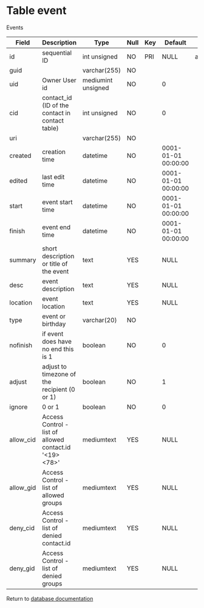 Table event
===========
Events

| Field     | Description                                            | Type               | Null | Key | Default             | Extra          |    
| --------- | ------------------------------------------------------ | ------------------ | ---- | --- | ------------------- | -------------- |    
| id        | sequential ID                                          | int unsigned       | NO   | PRI | NULL                | auto_increment |    
| guid      |                                                        | varchar(255)       | NO   |     |                     |                |    
| uid       | Owner User id                                          | mediumint unsigned | NO   |     | 0                   |                |    
| cid       | contact_id (ID of the contact in contact table)        | int unsigned       | NO   |     | 0                   |                |    
| uri       |                                                        | varchar(255)       | NO   |     |                     |                |    
| created   | creation time                                          | datetime           | NO   |     | 0001-01-01 00:00:00 |                |    
| edited    | last edit time                                         | datetime           | NO   |     | 0001-01-01 00:00:00 |                |    
| start     | event start time                                       | datetime           | NO   |     | 0001-01-01 00:00:00 |                |    
| finish    | event end time                                         | datetime           | NO   |     | 0001-01-01 00:00:00 |                |    
| summary   | short description or title of the event                | text               | YES  |     | NULL                |                |    
| desc      | event description                                      | text               | YES  |     | NULL                |                |    
| location  | event location                                         | text               | YES  |     | NULL                |                |    
| type      | event or birthday                                      | varchar(20)        | NO   |     |                     |                |    
| nofinish  | if event does have no end this is 1                    | boolean            | NO   |     | 0                   |                |    
| adjust    | adjust to timezone of the recipient (0 or 1)           | boolean            | NO   |     | 1                   |                |    
| ignore    | 0 or 1                                                 | boolean            | NO   |     | 0                   |                |    
| allow_cid | Access Control - list of allowed contact.id &#039;&lt;19&gt;&lt;78&gt;&#039; | mediumtext         | YES  |     | NULL                |                |    
| allow_gid | Access Control - list of allowed groups                | mediumtext         | YES  |     | NULL                |                |    
| deny_cid  | Access Control - list of denied contact.id             | mediumtext         | YES  |     | NULL                |                |    
| deny_gid  | Access Control - list of denied groups                 | mediumtext         | YES  |     | NULL                |                |    

Return to [database documentation](help/database)
